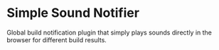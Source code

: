 Simple Sound Notifier
====================

Global build notification plugin that simply plays sounds directly in the browser for different build results.

